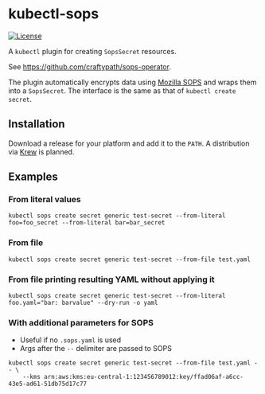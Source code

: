 # kubectl-sops

[![License](https://img.shields.io/badge/License-Apache%202.0-blue.svg)](https://opensource.org/licenses/Apache-2.0)

A `kubectl` plugin for creating `SopsSecret` resources.

See https://github.com/craftypath/sops-operator.

The plugin automatically encrypts data using [Mozilla SOPS](https://github.com/mozilla/sops) and wraps them into a `SopsSecret`.
The interface is the same as that of `kubectl create secret`.

## Installation

Download a release for your platform and add it to the `PATH`.
A distribution via [Krew](https://krew.sigs.k8s.io/) is planned.

## Examples

### From literal values

```console
kubectl sops create secret generic test-secret --from-literal foo=foo_secret --from-literal bar=bar_secret
```

### From file

```console
kubectl sops create secret generic test-secret --from-file test.yaml
```

### From file printing resulting YAML without applying it

```console
kubectl sops create secret generic test-secret --from-literal foo.yaml="bar: barvalue" --dry-run -o yaml
```

### With additional parameters for SOPS

* Useful if no `.sops.yaml` is used
* Args after the `--` delimiter are passed to SOPS

```console
kubectl sops create secret generic test-secret --from-file test.yaml -- \
    --kms arn:aws:kms:eu-central-1:123456789012:key/ffad06af-a6cc-43e5-ad61-51db75d17c77
```
